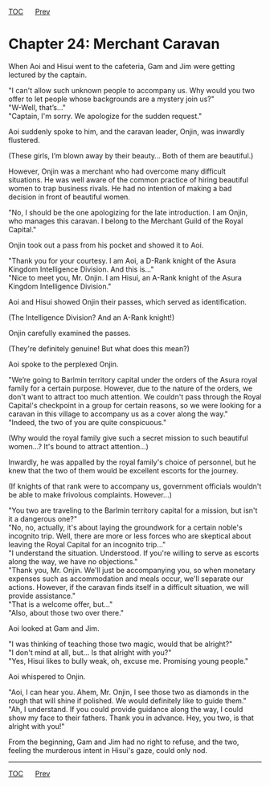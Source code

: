 [TOC](../readme.md)&nbsp;&nbsp;&nbsp;&nbsp;&nbsp;&nbsp;[Prev](Section_0023.md)&nbsp;&nbsp;&nbsp;&nbsp;&nbsp;&nbsp;



# Chapter 24: Merchant Caravan

When Aoi and Hisui went to the cafeteria, Gam and Jim were getting
lectured by the captain.  
  
"I can't allow such unknown people to accompany us. Why would you two
offer to let people whose backgrounds are a mystery join us?"  
"W-Well, that’s..."  
"Captain, I'm sorry. We apologize for the sudden request."  
  
Aoi suddenly spoke to him, and the caravan leader, Onjin, was inwardly
flustered.  
  
(These girls, I’m blown away by their beauty… Both of them are
beautiful.)  
  
However, Onjin was a merchant who had overcome many difficult
situations. He was well aware of the common practice of hiring beautiful
women to trap business rivals. He had no intention of making a bad
decision in front of beautiful women.  
  
"No, I should be the one apologizing for the late introduction. I am
Onjin, who manages this caravan. I belong to the Merchant Guild of the
Royal Capital."  
  
Onjin took out a pass from his pocket and showed it to Aoi.  
  
"Thank you for your courtesy. I am Aoi, a D-Rank knight of the Asura
Kingdom Intelligence Division. And this is..."  
"Nice to meet you, Mr. Onjin. I am Hisui, an A-Rank knight of the Asura
Kingdom Intelligence Division."  
  
Aoi and Hisui showed Onjin their passes, which served as
identification.  
  
(The Intelligence Division? And an A-Rank knight!)  
  
Onjin carefully examined the passes.  
  
(They're definitely genuine! But what does this mean?)  
  
Aoi spoke to the perplexed Onjin.  
  
"We’re going to Barlmin territory capital under the orders of the Asura
royal family for a certain purpose. However, due to the nature of the
orders, we don't want to attract too much attention. We couldn't pass
through the Royal Capital's checkpoint in a group for certain reasons,
so we were looking for a caravan in this village to accompany us as a
cover along the way."  
"Indeed, the two of you are quite conspicuous."  
  
(Why would the royal family give such a secret mission to such beautiful
women...? It's bound to attract attention...)  
  
Inwardly, he was appalled by the royal family's choice of personnel, but
he knew that the two of them would be excellent escorts for the
journey.  
  
(If knights of that rank were to accompany us, government officials
wouldn't be able to make frivolous complaints. However...)  
  
"You two are traveling to the Barlmin territory capital for a mission,
but isn't it a dangerous one?"  
"No, no, actually, it's about laying the groundwork for a certain
noble's incognito trip. Well, there are more or less forces who are
skeptical about leaving the Royal Capital for an incognito trip..."  
"I understand the situation. Understood. If you're willing to serve as
escorts along the way, we have no objections."  
"Thank you, Mr. Onjin. We'll just be accompanying you, so when monetary
expenses such as accommodation and meals occur, we'll separate our
actions. However, if the caravan finds itself in a difficult situation,
we will provide assistance."  
"That is a welcome offer, but..."  
"Also, about those two over there."  
  
Aoi looked at Gam and Jim.  
  
"I was thinking of teaching those two magic, would that be alright?"  
"I don't mind at all, but... Is that alright with you?"  
"Yes, Hisui likes to bully weak, oh, excuse me. Promising young
people."  
  
Aoi whispered to Onjin.  
  
"Aoi, I can hear you. Ahem, Mr. Onjin, I see those two as diamonds in
the rough that will shine if polished. We would definitely like to guide
them."  
"Ah, I understand. If you could provide guidance along the way, I could
show my face to their fathers. Thank you in advance. Hey, you two, is
that alright with you!"  
  
From the beginning, Gam and Jim had no right to refuse, and the two,
feeling the murderous intent in Hisui's gaze, could only nod.  
  
  
  


---
[TOC](../readme.md)&nbsp;&nbsp;&nbsp;&nbsp;&nbsp;&nbsp;[Prev](Section_0023.md)&nbsp;&nbsp;&nbsp;&nbsp;&nbsp;&nbsp;

